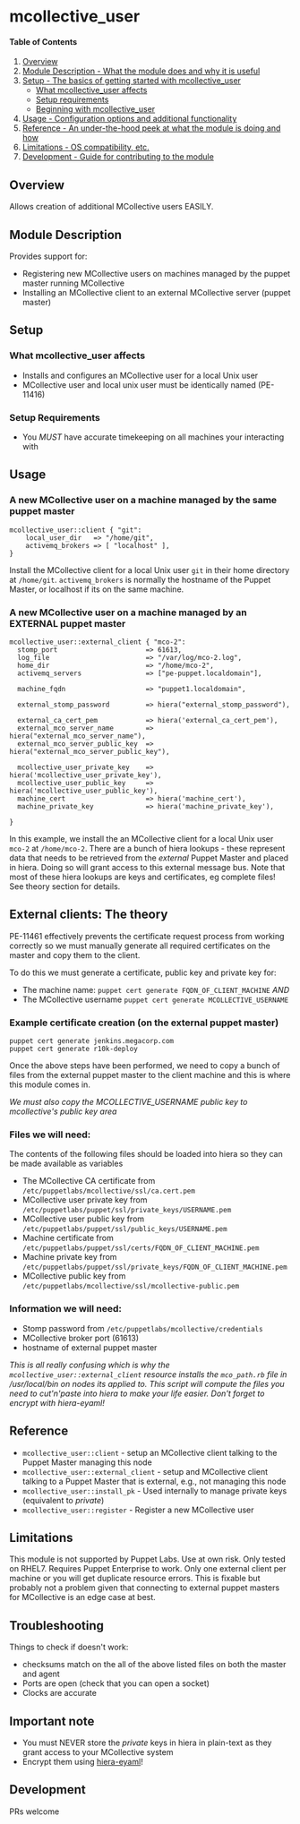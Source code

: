 # mcollective_user

#### Table of Contents

1. [Overview](#overview)
2. [Module Description - What the module does and why it is useful](#module-description)
3. [Setup - The basics of getting started with mcollective_user](#setup)
    * [What mcollective_user affects](#what-mcollective_user-affects)
    * [Setup requirements](#setup-requirements)
    * [Beginning with mcollective_user](#beginning-with-mcollective_user)
4. [Usage - Configuration options and additional functionality](#usage)
5. [Reference - An under-the-hood peek at what the module is doing and how](#reference)
5. [Limitations - OS compatibility, etc.](#limitations)
6. [Development - Guide for contributing to the module](#development)

## Overview

Allows creation of additional MCollective users EASILY.

## Module Description

Provides support for:
* Registering new MCollective users on machines managed by the puppet master
  running MCollective
* Installing an MCollective client to an external MCollective server (puppet master)

## Setup

### What mcollective_user affects

* Installs and configures an MCollective user for a local Unix user
* MCollective user and local unix user must be identically named (PE-11416)

### Setup Requirements

* You *MUST* have accurate timekeeping on all machines your interacting with

## Usage

### A new MCollective user on a machine managed by the same puppet master
```puppet
mcollective_user::client { "git":
    local_user_dir   => "/home/git",
    activemq_brokers => [ "localhost" ],
}
```
Install the MCollective client for a local Unix user `git` in their home directory at `/home/git`.  `activemq_brokers` is normally the hostname of the Puppet Master, or localhost if its on the same machine.  


### A new MCollective user on a machine managed by an EXTERNAL puppet master
```puppet
mcollective_user::external_client { "mco-2":
  stomp_port                      => 61613,
  log_file                        => "/var/log/mco-2.log",
  home_dir                        => "/home/mco-2",
  activemq_servers                => ["pe-puppet.localdomain"],

  machine_fqdn                    => "puppet1.localdomain",

  external_stomp_password         => hiera("external_stomp_password"),

  external_ca_cert_pem            => hiera('external_ca_cert_pem'),
  external_mco_server_name        => hiera("external_mco_server_name"),
  external_mco_server_public_key  => hiera("external_mco_server_public_key"),

  mcollective_user_private_key    => hiera('mcollective_user_private_key'),
  mcollective_user_public_key     => hiera('mcollective_user_public_key'),
  machine_cert                    => hiera('machine_cert'),
  machine_private_key             => hiera('machine_private_key'),

}
```
In this example, we install the an MCollective client for a local Unix user `mco-2` at `/home/mco-2`.  There are a bunch of hiera lookups - these represent data that needs to be retrieved from the *external* Puppet Master and placed in hiera.  Doing so will grant access to this external message bus.  Note that most of these hiera lookups are keys and certificates, eg complete files!  See theory section for details.

## External clients:  The theory
PE-11461 effectively prevents the certificate request process from working
correctly so we must manually generate all required certificates on the master
and copy them to the client.

To do this we must generate a certificate, public key and private key for:
* The machine name:  `puppet cert generate FQDN_OF_CLIENT_MACHINE`
_AND_
* The MCollective username `puppet cert generate MCOLLECTIVE_USERNAME`

### Example certificate creation (on the external puppet master)
```shell
puppet cert generate jenkins.megacorp.com
puppet cert generate r10k-deploy
```

Once the above steps have been performed, we need to copy a bunch of files from the external puppet master to the client machine and this is where this module comes in.

*We must also copy the MCOLLECTIVE_USERNAME public key to mcollective's public key area*

### Files we will need:
The contents of the following files should be loaded into hiera so they can be made available as variables
* The MCollective CA certificate from `/etc/puppetlabs/mcollective/ssl/ca.cert.pem`
* MCollective user private key from `/etc/puppetlabs/puppet/ssl/private_keys/USERNAME.pem`
* MCollective user public key from `/etc/puppetlabs/puppet/ssl/public_keys/USERNAME.pem`
* Machine certificate from `/etc/puppetlabs/puppet/ssl/certs/FQDN_OF_CLIENT_MACHINE.pem`
* Machine private key from `/etc/puppetlabs/puppet/ssl/private_keys/FQDN_OF_CLIENT_MACHINE.pem`
* MCollective public key from `/etc/puppetlabs/mcollective/ssl/mcollective-public.pem`

### Information we will need:
* Stomp password from `/etc/puppetlabs/mcollective/credentials`
* MCollective broker port (61613)
* hostname of external puppet master

*This is all really confusing which is why the `mcollective_user::external_client` resource installs the `mco_path.rb` file in /usr/local/bin on nodes its applied to.  This script will compute the files you need to cut'n'paste into hiera to make your life easier.  Don't forget to encrypt with hiera-eyaml!*

## Reference

* `mcollective_user::client` - setup an MCollective client talking to the Puppet Master managing this node
* `mcollective_user::external_client` - setup and MCollective client talking to a Puppet Master that is external, e.g., not managing this node
* `mcollective_user::install_pk` - Used internally to manage private keys (equivalent to _private_)
* `mcollective_user::register` - Register a new MCollective user

## Limitations

This module is not supported by Puppet Labs.  Use at own risk.  Only tested on RHEL7.  Requires Puppet Enterprise to work.  Only one external client per machine or you will get duplicate resource errors.  This is fixable but probably not a problem given that connecting to external puppet masters for MCollective is an edge case at best.

## Troubleshooting
Things to check if doesn't work:
* checksums match on the all of the above listed files on both the master and agent
* Ports are open (check that you can open a socket)
* Clocks are accurate

## Important note
* You must NEVER store the *private* keys in hiera in plain-text as they grant access to your MCollective system
* Encrypt them using [hiera-eyaml](https://github.com/TomPoulton/hiera-eyaml)!


## Development

PRs welcome
